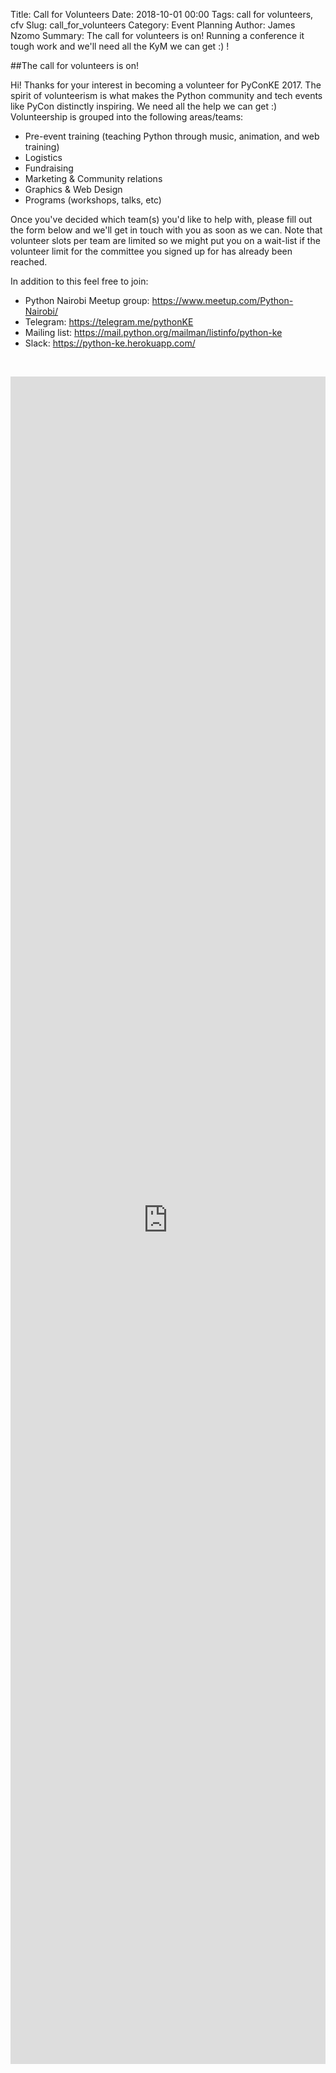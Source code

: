 Title: Call for Volunteers
Date: 2018-10-01 00:00
Tags: call for volunteers, cfv
Slug: call_for_volunteers
Category: Event Planning
Author: James Nzomo
Summary: The call for volunteers is on! Running a conference it tough work and we'll need all the KyM we can get :) !


##The call for volunteers is on!

Hi! Thanks for your interest in becoming a volunteer for PyConKE 2017.
The spirit of volunteerism is what makes the Python community and tech
events like PyCon distinctly inspiring. We need all the help we can get :)
Volunteership is grouped into the following areas/teams:

  - Pre-event training (teaching Python through music, animation, and web training)
  - Logistics
  - Fundraising
  - Marketing & Community relations
  - Graphics & Web Design
  - Programs (workshops, talks, etc)

Once you've decided which team(s) you'd like to help with, please fill out
the form below and we'll get in touch with you as soon as we can. Note that
volunteer slots per team are limited so we might put you on a wait-list if
the volunteer limit for the committee you signed up for has already been
reached.

In addition to this feel free to join:

  - Python Nairobi Meetup group: https://www.meetup.com/Python-Nairobi/
  - Telegram: https://telegram.me/pythonKE
  - Mailing list: https://mail.python.org/mailman/listinfo/python-ke
  - Slack: https://python-ke.herokuapp.com/

  &nbsp;  
<iframe
src="https://docs.google.com/forms/d/e/1FAIpQLSf25kfyBIEdxI5gmXFHqwIN_xS_854f_78BL5OGPYhTGH_eKg/viewform?embedded=true"
frameborder="0" marginheight="0" marginwidth="0" width="100%" height="2700" >
Loading...</iframe>
